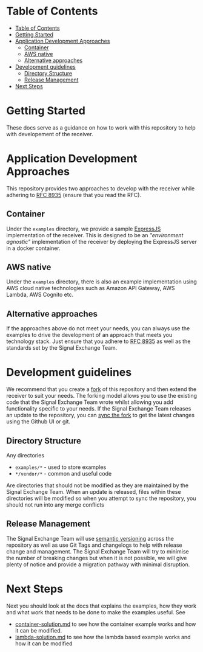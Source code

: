 # Table of Contents

- [Table of Contents](#table-of-contents)
- [Getting Started](#getting-started)
- [Application Development Approaches](#application-development-approaches)
  - [Container](#container)
  - [AWS native](#aws-native)
  - [Alternative approaches](#alternative-approaches)
- [Development guidelines](#development-guidelines)
  - [Directory Structure](#directory-structure)
  - [Release Management](#release-management)
- [Next Steps](#next-steps)

# Getting Started

These docs serve as a guidance on how to work with this repository to help with developement of the receiver.

# Application Development Approaches

This repository provides two approaches to develop with the receiver while adhering to [RFC 8935](https://www.rfc-editor.org/rfc/rfc8935.html) (ensure that you read the RFC).

## Container

Under the `examples` directory, we provide a sample [ExpressJS](https://expressjs.com/) implementation of the receiver. This is designed to be an _"environment agnostic"_ implementation of the receiver by deploying the ExpressJS server in a docker container.

## AWS native

Under the `examples` directory, there is also an example implementation using AWS cloud native technologies such as Amazon API Gateway, AWS Lambda, AWS Cognito etc.

## Alternative approaches

If the approaches above do not meet your needs, you can always use the examples to drive the development of an approach that meets you technology stack. Just ensure that you adhere to [RFC 8935](https://www.rfc-editor.org/rfc/rfc8935.html) as well as the standards set by the Signal Exchange Team.

# Development guidelines

We recommend that you create a [fork](https://docs.github.com/en/pull-requests/collaborating-with-pull-requests/working-with-forks) of this repository and then extend the receiver to suit your needs. The forking model allows you to use the existing code that the Signal Exchange Team wrote whilst allowing you add functionality specific to your needs. If the Signal Exchange Team releases an update to the repository, you can [sync the fork](https://docs.github.com/en/pull-requests/collaborating-with-pull-requests/working-with-forks/syncing-a-fork) to get the latest changes using the Github UI or git.

## Directory Structure

Any directories

- `examples/*` - used to store examples
- `*/vendor/*` - common and useful code

Are directories that should not be modified as they are maintained by the Signal Exchange Team. When an update is released, files within these directories will be modified so when you attempt to sync the repository, you should not run into any merge conflicts

## Release Management

The Signal Exchange Team will use [semantic versioning](https://semver.org/) across the repository as well as use Git Tags and changelogs to help with release change and management. The Signal Exchange Team will try to minimise the number of breaking changes but when it is not possible, we will give plenty of notice and provide a migration pathway with minimal disruption.

# Next Steps

Next you should look at the docs that explains the examples, how they work and what work that needs to be done to make the examples useful. See

- [container-solution.md](container-solution.md) to see how the container example works and how it can be modified.
- [lambda-solution.md](lambda-solution.md) to see how the lambda based example works and how it can be modified
